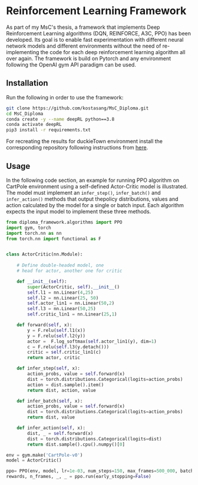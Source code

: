 # Reinforcement Learning Framework

As part of my MsC's thesis, a framework that implements Deep Reinforcement Learning algorithms (DQN, REINFORCE, A3C, PPO) has been developed. Its goal is to enable fast experimentation with different neural network models and different environments without the need of re-implementing the code for each deep reinforcement learning algorithm all over again. The framework is build on Pytorch and any environment following the OpenAI gym API paradigm can be used.


## Installation 

Run the following in order to use the framework:

```bash
git clone https://github.com/kostasang/MsC_Diploma.git
cd MsC_Diploma
conda create -y --name deepRL python==3.8
conda activate deepRL
pip3 install -r requirements.txt
```
For recreating the results for duckieTown environment install the corresponding repository following instructions from [here](https://github.com/duckietown/gym-duckietown).

## Usage 

In the following code section, an example for running PPO algorithm on CartPole environment using a self-defined Actor-Critic model is illustrated. The model must implement an `infer_step()`, `infer_batch()` and `infer_action()` methods that output thepolicy distributions, values and action calculated by the model for a single or batch input. Each algorithm expects the input model to implement these three methods.

```python
from diploma_framework.algorithms import PPO
import gym, torch
import torch.nn as nn
from torch.nn import functional as F 


class ActorCritic(nn.Module):
    
    # Define double-headed model, one 
    # head for actor, another one for critic

    def __init__(self):
        super(ActorCritic, self).__init__()
        self.l1 = nn.Linear(4,25)
        self.l2 = nn.Linear(25, 50)
        self.actor_lin1 = nn.Linear(50,2)
        self.l3 = nn.Linear(50,25)
        self.critic_lin1 = nn.Linear(25,1)

    def forward(self, x):
        y = F.relu(self.l1(x))
        y = F.relu(self.l2(y))
        actor =  F.log_softmax(self.actor_lin1(y), dim=1)
        c = F.relu(self.l3(y.detach()))
        critic = self.critic_lin1(c)
        return actor, critic

    def infer_step(self, x):
        action_probs, value = self.forward(x)
        dist = torch.distributions.Categorical(logits=action_probs)
        action = dist.sample().item()
        return dist, action, value

    def infer_batch(self, x):
        action_probs, value = self.forward(x)
        dist = torch.distributions.Categorical(logits=action_probs)
        return dist, value

    def infer_action(self, x):
        dist, _ = self.forward(x)
        dist = torch.distributions.Categorical(logits=dist)
        return dist.sample().cpu().numpy()[0]

env = gym.make('CartPole-v0')
model = ActorCritic()

ppo= PPO(env, model, lr=1e-03, num_steps=150, max_frames=500_000, batch_size=4)
rewards, n_frames, _, _ = ppo.run(early_stopping=False)
```
